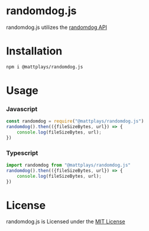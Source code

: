 # randomdog.js
 randomdog.js utilizes the [randomdog API](https://random.dog)

# Installation
```bash
npm i @mattplays/randomdog.js
```
# Usage
### Javascript
```javascript
const randomdog = require("@mattplays/randomdog.js")
randomdog().then(({fileSizeBytes, url}) => {
    console.log(fileSizeBytes, url);
})
```
### Typescript
```typescript
import randomdog from "@mattplays/randomdog.js"
randomdog().then(({fileSizeBytes, url}) => {
    console.log(fileSizeBytes, url);
})
```

# License
randomdog.js is Licensed under the [MIT License](https://github.com/MattPlays/randomdog.js/blob/main/LICENSE)